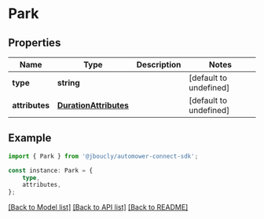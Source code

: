 # Park


## Properties

Name | Type | Description | Notes
------------ | ------------- | ------------- | -------------
**type** | **string** |  | [default to undefined]
**attributes** | [**DurationAttributes**](DurationAttributes.md) |  | [default to undefined]

## Example

```typescript
import { Park } from '@jboucly/automower-connect-sdk';

const instance: Park = {
    type,
    attributes,
};
```

[[Back to Model list]](../README.md#documentation-for-models) [[Back to API list]](../README.md#documentation-for-api-endpoints) [[Back to README]](../README.md)
